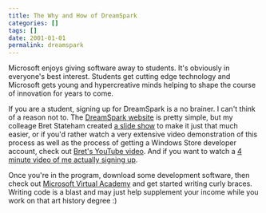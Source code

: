```yaml
---
title: The Why and How of DreamSpark
categories: []
tags: []
date: 2001-01-01
permalink: dreamspark
---
```


Microsoft enjoys giving software away to students. It's obviously in everyone's best interest. Students get cutting edge technology and Microsoft gets young and hypercreative minds helping to shape the course of innovation for years to come.
<!-- more -->

If you are a student, signing up for DreamSpark is a no brainer. I can't think of a reason not to. The [DreamSpark website](http://www.dreamspark.com) is pretty simple, but my colleage Bret Stateham created [a slide show](http://1drv.ms/1oHc5cc) to make it just that much easier, or if you'd rather watch a very extensive video demonstration of this process as well as the process of getting a Windows Store developer account, check out [Bret's YouTube video](http://aka.ms/stusuvid). And if you want to watch a [4 minute video of me actually signing up](http://1drv.ms/1lOFcEY).

Once you're in the program, download some development software, then check out [Microsoft Virtual Academy](http://mva.ms) and get started writing curly braces. Writing code is a blast and may just help supplement your income while you work on that art history degree :)

 